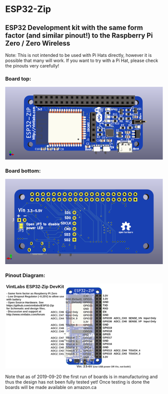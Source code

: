 # ESP32-Zip
## ESP32 Development kit with the same form factor (and similar pinout!) to the Raspberry Pi Zero / Zero Wireless
Note: This is not intended to be used with Pi Hats directly, however it is possible that many will work. If you want to try with a Pi Hat, please check the pinouts very carefully!

### Board top:
![Board Top](https://github.com/vintlabs/ESP32-Zip/raw/master/top.png)
### Board bottom:
![Board Bottom](https://github.com/vintlabs/ESP32-Zip/raw/master/bottom.png)
### Pinout Diagram:
![Pinout](https://github.com/vintlabs/ESP32-Zip/raw/master/Pinout.png)

Note that as of 2019-09-20 the first run of boards is in manufacturing and thus the design has not been fully tested yet!
Once testing is done the boards will be made available on amazon.ca
